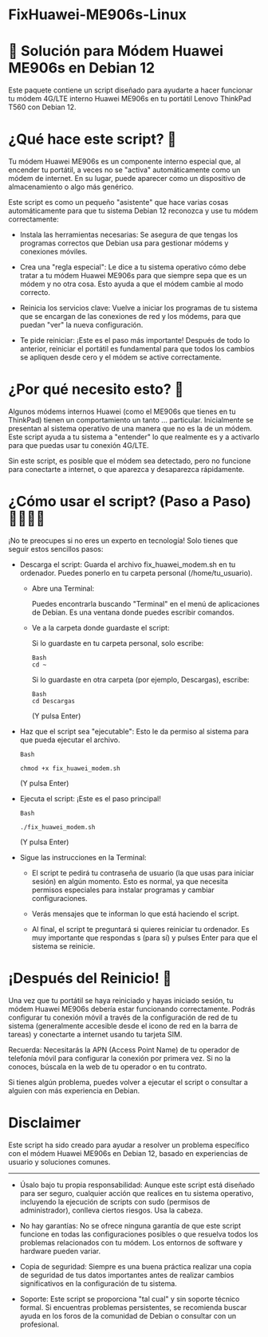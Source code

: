 # FixHuawei-ME906s-Linux

# 🚀 Solución para Módem Huawei ME906s en Debian 12

Este paquete contiene un script diseñado para ayudarte a hacer funcionar tu módem 4G/LTE interno Huawei ME906s en tu portátil Lenovo ThinkPad T560 con Debian 12.

# ¿Qué hace este script? 🤔

Tu módem Huawei ME906s es un componente interno especial que, al encender tu portátil, a veces no se "activa" automáticamente como un módem de internet. En su lugar, puede aparecer como un dispositivo de almacenamiento o algo más genérico.

Este script es como un pequeño "asistente" que hace varias cosas automáticamente para que tu sistema Debian 12 reconozca y use tu módem correctamente:

* Instala las herramientas necesarias: Se asegura de que tengas los programas correctos que Debian usa para gestionar módems y conexiones móviles.

* Crea una "regla especial": Le dice a tu sistema operativo cómo debe tratar a tu módem Huawei ME906s para que siempre sepa que es un módem y no otra cosa. Esto ayuda a que el módem cambie al modo correcto.

* Reinicia los servicios clave: Vuelve a iniciar los programas de tu sistema que se encargan de las conexiones de red y los módems, para que puedan "ver" la nueva configuración.

* Te pide reiniciar: ¡Este es el paso más importante! Después de todo lo anterior, reiniciar el portátil es fundamental para que todos los cambios se apliquen desde cero y el módem se active correctamente.

# ¿Por qué necesito esto? 🧐

Algunos módems internos Huawei (como el ME906s que tienes en tu ThinkPad) tienen un comportamiento un tanto ... particular. Inicialmente se presentan al sistema operativo de una manera que no es la de un módem. Este script ayuda a tu sistema a "entender" lo que realmente es y a activarlo para que puedas usar tu conexión 4G/LTE.

Sin este script, es posible que el módem sea detectado, pero no funcione para conectarte a internet, o que aparezca y desaparezca rápidamente.

# ¿Cómo usar el script? (Paso a Paso) 🚶‍♂️🚶‍♀️

¡No te preocupes si no eres un experto en tecnología! Solo tienes que seguir estos sencillos pasos:

* Descarga el script: Guarda el archivo fix_huawei_modem.sh en tu ordenador. Puedes ponerlo en tu carpeta personal (/home/tu_usuario).

    + Abre una Terminal:

        Puedes encontrarla buscando "Terminal" en el menú de aplicaciones de Debian. Es una ventana donde puedes escribir comandos.

    + Ve a la carpeta donde guardaste el script:

        Si lo guardaste en tu carpeta personal, solo escribe:
        ```
        Bash
        cd ~
        ```

        Si lo guardaste en otra carpeta (por ejemplo, Descargas), escribe:
        ```
        Bash
        cd Descargas
        ```

        (Y pulsa Enter)

* Haz que el script sea "ejecutable": Esto le da permiso al sistema para que pueda ejecutar el archivo.
    ```
    Bash

    chmod +x fix_huawei_modem.sh
    ```

    (Y pulsa Enter)

* Ejecuta el script: ¡Este es el paso principal!
    ```
    Bash

    ./fix_huawei_modem.sh
    ```

    (Y pulsa Enter)

* Sigue las instrucciones en la Terminal:

    * El script te pedirá tu contraseña de usuario (la que usas para iniciar sesión) en algún momento. Esto es normal, ya que necesita permisos especiales para instalar programas y cambiar configuraciones.

    * Verás mensajes que te informan lo que está haciendo el script.

    * Al final, el script te preguntará si quieres reiniciar tu ordenador. Es muy importante que respondas s (para sí) y pulses Enter para que el sistema se reinicie.

# ¡Después del Reinicio! 🎉

Una vez que tu portátil se haya reiniciado y hayas iniciado sesión, tu módem Huawei ME906s debería estar funcionando correctamente. Podrás configurar tu conexión móvil a través de la configuración de red de tu sistema (generalmente accesible desde el icono de red en la barra de tareas) y conectarte a internet usando tu tarjeta SIM.

Recuerda: Necesitarás la APN (Access Point Name) de tu operador de telefonía móvil para configurar la conexión por primera vez. Si no la conoces, búscala en la web de tu operador o en tu contrato.

Si tienes algún problema, puedes volver a ejecutar el script o consultar a alguien con más experiencia en Debian.

# Disclaimer

Este script ha sido creado para ayudar a resolver un problema específico con el módem Huawei ME906s en Debian 12, basado en experiencias de usuario y soluciones comunes.

------

+ Úsalo bajo tu propia responsabilidad: Aunque este script está diseñado para ser seguro, cualquier acción que realices en tu sistema operativo, incluyendo la ejecución de scripts con sudo (permisos de administrador), conlleva ciertos riesgos. Usa la cabeza.

+ No hay garantías: No se ofrece ninguna garantía de que este script funcione en todas las configuraciones posibles o que resuelva todos los problemas relacionados con tu módem. Los entornos de software y hardware pueden variar.

+ Copia de seguridad: Siempre es una buena práctica realizar una copia de seguridad de tus datos importantes antes de realizar cambios significativos en la configuración de tu sistema.

+ Soporte: Este script se proporciona "tal cual" y sin soporte técnico formal. Si encuentras problemas persistentes, se recomienda buscar ayuda en los foros de la comunidad de Debian o consultar con un profesional.

